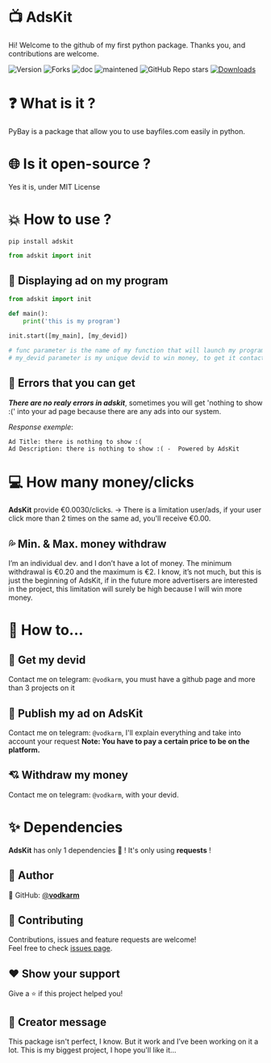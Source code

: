 # 📺 AdsKit

Hi! Welcome to the github of my first python package.
 Thanks you, and contributions are welcome.
 
 <img alt="Version" src="https://img.shields.io/badge/version-1.0.0-blue.svg?cacheSeconds=2592000" /> <img alt="Forks" src="https://img.shields.io/github/forks/vodkarm/adskit?style=social"> <img alt="doc" src="https://img.shields.io/badge/Documentaion-yes-blue"> <img alt="maintened" src="https://img.shields.io/badge/maintened%3F-yes-blue"> ![GitHub Repo stars](https://img.shields.io/github/stars/vodkarm/asdkit?style=social) [![Downloads](https://pepy.tech/badge/adskit)](https://pepy.tech/project/adskit)


 # ❓ What is it ?
PyBay is a package that allow you to use bayfiles.com easily in python.
# 🌐 Is it open-source ?
Yes it is, under MIT License 
# 💥 How to use ?
```
pip install adskit
```
```py
from adskit import init
```
## 🌹 Displaying ad on my program
```py
from adskit import init

def main():
	print('this is my program')

init.start([my_main], [my_devid])

# func parameter is the name of my function that will launch my program after the ad
# my_devid parameter is my unique devid to win money, to get it contact me on telegram: @vodkarm
```

## 📛 Errors that you can get
___There are no realy errors in adskit___, sometimes you will get 'nothing to show :(' into your ad page because there are any ads into our system.

_Response exemple_:
```
Ad Title: there is nothing to show :(
Ad Description: there is nothing to show :( -  Powered by AdsKit
```
# 💻 How many money/clicks

**AdsKit** provide €0.0030/clicks.
-> There is a limitation user/ads, if your user click more than 2 times on the same ad, you'll receive €0.00.

## 💦 Min. & Max. money withdraw

I’m an individual dev. and I don’t have a lot of money.
The minimum withdrawal is €0.20 and the maximum is €2.
I know, it’s not much, but this is just the beginning of AdsKit, if in the future more advertisers are interested in the project, this limitation will surely be high because I will win more money.

# 💢 How to...

## 🔆 Get my devid

Contact me on telegram: `@vodkarm`, you must have a github page and more than 3 projects on it

## 💫 Publish my ad on AdsKit

Contact me on telegram: `@vodkarm`, I'll explain everything and take into account your request
**Note: You have to pay a certain price to be on the platform.**

## 💘 Withdraw my money

Contact me on telegram: `@vodkarm`, with your devid.


# ✨ Dependencies
**AdsKit** has only 1 dependencies 🥳 !
It's only using **requests** !
## 👤 Author
👤 GitHub: [@**vodkarm**](https://github.com/vodkarm)
## 🤝 Contributing
Contributions, issues and feature requests are welcome!<br />Feel free to check [issues page](https://github.com/vodkarm/adskit/issues).
## ❤ Show your support
Give a ⭐️ if this project helped you!
## 🤔 Creator message
This package isn't perfect, I know. But it work and I’ve been working on it a lot. This is my biggest project, I hope you'll like it...
